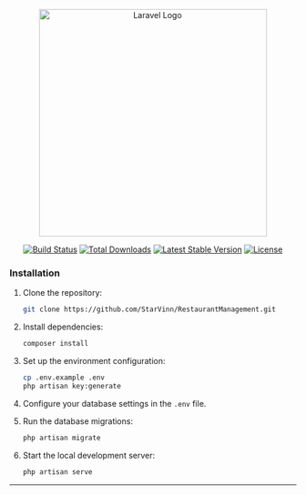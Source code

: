 <p align="center"><a href="https://laravel.com" target="_blank"><img src="https://raw.githubusercontent.com/laravel/art/master/logo-lockup/5%20SVG/2%20CMYK/1%20Full%20Color/laravel-logolockup-cmyk-red.svg" width="400" alt="Laravel Logo"></a></p>

<p align="center">
<a href="https://github.com/laravel/framework/actions"><img src="https://github.com/laravel/framework/workflows/tests/badge.svg" alt="Build Status"></a>
<a href="https://packagist.org/packages/laravel/framework"><img src="https://img.shields.io/packagist/dt/laravel/framework" alt="Total Downloads"></a>
<a href="https://packagist.org/packages/laravel/framework"><img src="https://img.shields.io/packagist/v/laravel/framework" alt="Latest Stable Version"></a>
<a href="https://packagist.org/packages/laravel/framework"><img src="https://img.shields.io/packagist/l/laravel/framework" alt="License"></a>
</p>

### Installation

1. Clone the repository:
   ```bash
   git clone https://github.com/StarVinn/RestaurantManagement.git
   ```

2. Install dependencies:
   ```bash
   composer install
   ```

3. Set up the environment configuration:
   ```bash
   cp .env.example .env
   php artisan key:generate
   ```

4. Configure your database settings in the `.env` file.

5. Run the database migrations:
   ```bash
   php artisan migrate
   ```

6. Start the local development server:
   ```bash
   php artisan serve
   ```

---
